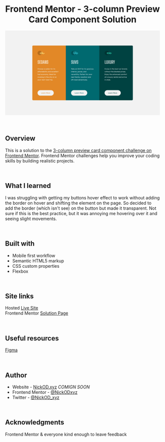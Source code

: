 <h1 align="center">Frontend Mentor - 3-column Preview Card Component Solution</h1>

<img src="https://github.com/NickODxyz/FM-3-column-preview-card-component-main/blob/main/Preview.JPG?raw=true" ></img>

<br>

## Overview

This is a solution to the [3-column preview card component challenge on Frontend Mentor](https://www.frontendmentor.io/challenges/3column-preview-card-component-pH92eAR2-). Frontend Mentor challenges help you improve your coding skills by building realistic projects. 

<br>

## What I learned

I was struggling with getting my buttons hover effect to work without adding the border on hover and shifting the element on the page. So decided to add the border (which isn't see) on the button but made it transparent. Not sure if this is the best practice, but it was annoying me hovering over it and seeing slight movements.

<br>

## Built with

- Mobile first workflow
- Semantic HTML5 markup
- CSS custom properties
- Flexbox

<br>

## Site links
Hosted [Live Site](https://nickodxyz.github.io/FM-3-column-preview-card-component-main/)
<br>
Frontend Mentor [Solution Page](https://www.frontendmentor.io/solutions/3column-preview-card-mobile-first-workflow-Pg-i79RLq)

<br>

## Useful resources

[Figma](https://www.figma.com)

<br>

## Author

- Website - [NickOD.xyz](http://www.NickOD.xyz) <em>COMIGN SOON</em>
- Frontend Mentor - [@NickODxyz](https://www.frontendmentor.io/profile/NickODxyz)
- Twitter - [@NickOD_xyz](https://twitter.com/NickOD_xyz)

<br>

## Acknowledgments

Frontend Mentor & everyone kind enough to leave feedback